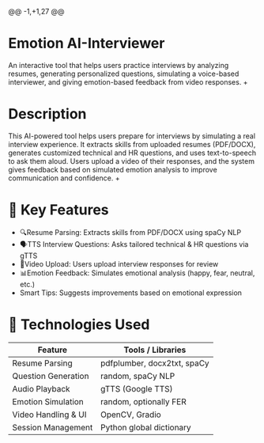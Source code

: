 @@ -1,+1,27 @@
 #  Emotion AI-Interviewer
An interactive tool that helps users practice interviews by analyzing resumes, generating personalized questions, simulating a voice-based interviewer, and giving emotion-based feedback from video responses.
+
 # Description 
This AI-powered tool helps users prepare for interviews by simulating a real interview experience. It extracts skills from uploaded resumes (PDF/DOCX), generates customized technical and HR questions, and uses text-to-speech to ask them aloud. Users upload a video of their responses, and the system gives feedback based on simulated emotion analysis to improve communication and confidence.
+
 # 🚀 Key Features
- 🔍Resume Parsing: Extracts skills from PDF/DOCX using spaCy NLP
- 🗣TTS Interview Questions: Asks tailored technical & HR questions via gTTS
- 🎤Video Upload: Users upload interview responses for review
- 📊Emotion Feedback: Simulates emotional analysis (happy, fear, neutral, etc.)
- Smart Tips: Suggests improvements based on emotional expression

 # 🧠 Technologies Used
| Feature                | Tools / Libraries                |
|------------------------|----------------------------------|
| Resume Parsing         | pdfplumber, docx2txt, spaCy |
| Question Generation    | random, spaCy NLP            |
| Audio Playback         | gTTS (Google TTS)              |
| Emotion Simulation     | random, optionally FER       |
| Video Handling & UI    | OpenCV, Gradio               |
| Session Management     | Python global dictionary         |





